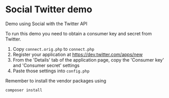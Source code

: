 Social Twitter demo
===================

Demo using Social with the Twitter API

To run this demo you need to obtain a consumer key and secret from Twitter.

 1. Copy `connect.orig.php` to `connect.php`
 2. Register your application at https://dev.twitter.com/apps/new
 3. From the 'Details' tab of the application page, copy the 'Consumer key' and 'Consumer secret' settings
 4. Paste those settings into `config.php`

Remember to install the vendor packages using

    composer install
